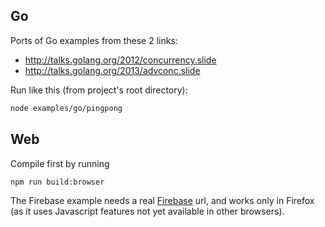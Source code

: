 ## Go
Ports of Go examples from these 2 links:
- http://talks.golang.org/2012/concurrency.slide
- http://talks.golang.org/2013/advconc.slide

Run like this (from project's root directory):
```bash
node examples/go/pingpong
```

## Web
Compile first by running
```bash
npm run build:browser
```

The Firebase example needs a real [Firebase](https://www.firebase.com) url, and works only in Firefox
(as it uses Javascript features not yet available in other browsers).
